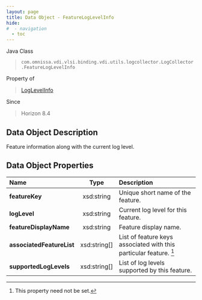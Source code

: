 ```yaml
---
layout: page
title: Data Object - FeatureLogLevelInfo
hide:
#  - navigation
  - toc
---
```






Java Class
> `com.omnissa.vdi.vlsi.binding.vdi.utils.logcollector.LogCollector.FeatureLogLevelInfo`

Property of
> [LogLevelInfo](vdi.utils.logcollector.LogCollector.LogLevelInfo.md#field_detail)

Since
> Horizon 8.4


## Data Object Description

Feature information along with the current log level.

## Data Object Properties

 Name | Type | Description
:---|:---:|:---
**featureKey**|  xsd:string|  Unique short name of the feature.
**logLevel**|  xsd:string|  Current log level for this feature.
**featureDisplayName**|  xsd:string|  Feature display name.
**associatedFeatureList**|  xsd:string[]|  List of feature keys associated with this particular feature. [^1]
**supportedLogLevels**|  xsd:string[]|  List of log levels supported by this feature.


 


[^1]: This property need not be set.